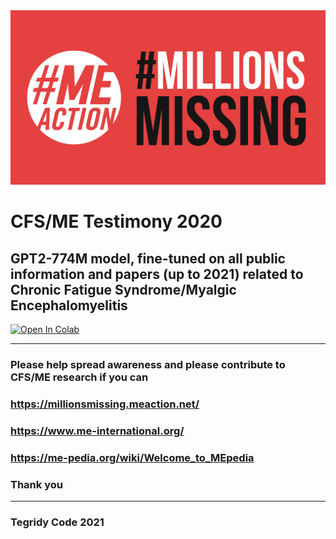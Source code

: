 <img width="512" src="https://github.com/asigalov61/CFS-ME-Testimony-2020/raw/main/Artwork/%23MILLIONS%20MISSING.jpg">

# CFS/ME Testimony 2020

## GPT2-774M model, fine-tuned on all public information and papers (up to 2021) related to Chronic Fatigue Syndrome/Myalgic Encephalomyelitis

[![Open In Colab][colab-badge]][colab-notebook]

[colab-notebook]: <https://colab.research.google.com/github/asigalov61/CFS-ME-Testimony-2020/blob/main/CFS_ME_Testimony_2020.ipynb>
[colab-badge]: <https://colab.research.google.com/assets/colab-badge.svg>

***

### Please help spread awareness and please contribute to CFS/ME research if you can

### https://millionsmissing.meaction.net/

### https://www.me-international.org/

### https://me-pedia.org/wiki/Welcome_to_MEpedia

### Thank you

***

### Tegridy Code 2021
